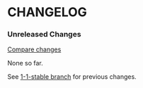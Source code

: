 # CHANGELOG

### Unreleased Changes

[Compare changes](https://github.com/codevise/cert_watch/compare/1-1-stable...master)

None so far.

See
[1-1-stable branch](https://github.com/codevise/cert_watch/blob/1-1-stable/CHANGELOG.md)
for previous changes.
